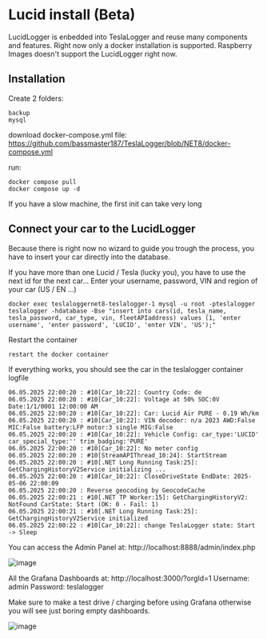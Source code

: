 # Lucid install (Beta)

LucidLogger is enbedded into TeslaLogger and reuse many components and features. Right now only a docker installation is supported. Raspberry Images doesn't support the LucidLogger right now.

## Installation
Create 2 folders:
```
backup
mysql
```
download docker-compose.yml file: https://github.com/bassmaster187/TeslaLogger/blob/NET8/docker-compose.yml

run:
```
docker compose pull
docker compose up -d
```

If you have a slow machine, the first init can take very long

## Connect your car to the LucidLogger
Because there is right now no wizard to guide you trough the process, you have to insert your car directly into the database.

If you have more than one Lucid / Tesla (lucky you), you have to use the next id for the next car...
Enter your username, password, VIN and region of your car (US / EN ...)

```
docker exec teslaloggernet8-teslalogger-1 mysql -u root -pteslalogger teslalogger -hdatabase -Bse "insert into cars(id, tesla_name, tesla_password, car_type, vin, fleetAPIaddress) values (1, 'enter username', 'enter password', 'LUCID', 'enter VIN', 'US');"
```

Restart the container
```
restart the docker container
```

If everything works, you should see the car in the teslalogger container logfile
```
06.05.2025 22:00:20 : #10[Car_10:22]: Country Code: de
06.05.2025 22:00:20 : #10[Car_10:22]: Voltage at 50% SOC:0V Date:1/1/0001 12:00:00 AM
06.05.2025 22:00:20 : #10[Car_10:22]: Car: Lucid Air PURE - 0.19 Wh/km
06.05.2025 22:00:20 : #10[Car_10:22]: VIN decoder: n/a 2023 AWD:False MIC:False battery:LFP motor:3 single MIG:False
06.05.2025 22:00:20 : #10[Car_10:22]: Vehicle Config: car_type:'LUCID' car_special_type:'' trim_badging:'PURE'
06.05.2025 22:00:20 : #10[Car_10:22]: No meter config
06.05.2025 22:00:20 : #10[StreamAPIThread_10:24]: StartStream
06.05.2025 22:00:20 : #10[.NET Long Running Task:25]: GetChargingHistoryV2Service initializing ...
06.05.2025 22:00:20 : #10[Car_10:22]: CloseDriveState EndDate: 2025-05-06 22:00:09
06.05.2025 22:00:20 : Reverse geocoding by GeocodeCache
06.05.2025 22:00:21 : #10[.NET TP Worker:15]: GetChargingHistoryV2: NotFound CarState: Start (OK: 0 - Fail: 1)
06.05.2025 22:00:21 : #10[.NET Long Running Task:25]: GetChargingHistoryV2Service initialized
06.05.2025 22:00:22 : #10[Car_10:22]: change TeslaLogger state: Start -> Sleep
```

You can access the Admin Panel at: http://localhost:8888/admin/index.php

![image](https://github.com/user-attachments/assets/26e83be1-0de9-4d4f-a5bb-659a0db402e8)

All the Grafana Dashboards at: http://localhost:3000/?orgId=1
Username: admin
Password: teslalogger

Make sure to make a test drive / charging before using Grafana otherwise you will see just boring empty dashboards.

![image](https://github.com/user-attachments/assets/111ea889-ed96-4d05-aaaa-8170b7edea7c)
